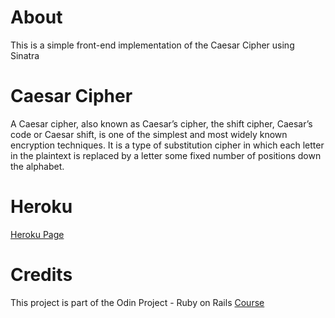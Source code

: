 # About
This is a simple front-end implementation of the Caesar Cipher using Sinatra

# Caesar Cipher
A Caesar cipher, also known as Caesar’s cipher, the shift cipher, Caesar’s code or Caesar shift, is one of the simplest and most widely known encryption techniques. It is a type of substitution cipher in which each letter in the plaintext is replaced by a letter some fixed number of positions down the alphabet.

# Heroku
[Heroku Page](https://shrouded-lowlands-87957.herokuapp.com/)

# Credits
This project is part of the Odin Project - Ruby on Rails [Course](https://www.theodinproject.com/courses/ruby-on-rails/lessons/sinatra-project)